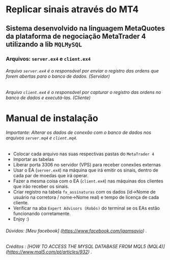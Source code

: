 # Replicar sinais através do MT4
## Sistema desenvolvido na linguagem MetaQuotes da plataforma de negociação MetaTrader 4 utilizando a lib `MQLMySQL` 

### Arquivos: `server.ex4` e `client.ex4` 

###### Arquivo `server.ex4` é o responsável por enviar o registro das ordens que forem abertas para o banco de dados. (Servidor) 
###### Arquivo `client.ex4` é o responsável por capturar o registro das ordens no banco de dados e executá-las. (Cliente)

# Manual de instalação
###### Importante: Alterar os dados de conexão com o banco de dados nos arquivos `server.mq4` e `client.mq4`. 

* Colocar cada arquivo nas suas respectivas pastas do `MetaTrader 4`
* Importar as tabelas 
* Liberar porta 3306 no servidor (VPS) para receber conexões externas  
* Usar o EA (`server.ex4`) na máquina que irá emitir os sinais, dentro de cada par de moedas que irá operar. 
* Fazer a mesma coisa com o EA (`client.ex4`) nas máquinas dos clientes que irão receber os sinais. 
* Criar registro na tabela `fx_assinaturas` com os dados (id->Nome de usuário na corretora / nome->Nome real) e tempo de licença de cada cliente. 
* Verificar na aba `Expert Advisors (Robôs)` do terminal se os EAs estão funcionando corretamente. 
* Enjoy :) 

###### Dúvidas: [Meu facebook] (https://www.facebook.com/jaamsavio) .
###### Créditos : [HOW TO ACCESS THE MYSQL DATABASE FROM MQL5 (MQL4)] (https://www.mql5.com/pt/articles/932) .

